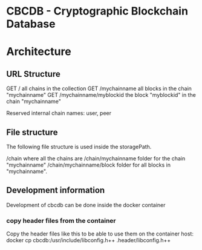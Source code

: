 # CBCDB - Cryptographic Blockchain Database

# Architecture

## URL Structure

GET /                           all chains in the collection
GET /mychainname                all blocks in the chain "mychainname"
GET /mychainname/myblockid      the block "myblockid" in the chain "mychainname"

Reserved internal chain names: user, peer

## File structure

The following file structure is used inside the storagePath.

/chain                          where all the chains are
/chain/mychainname              folder for the chain "mychainname"
/chain/mychainname/block        folder for all blocks in "mychainname".


## Development information
Development of cbcdb can be done inside the docker container

### copy header files from the container
Copy the header files like this to be able to use them on the container host:
docker cp cbcdb:/usr/include/libconfig.h++ .header/libconfig.h++
